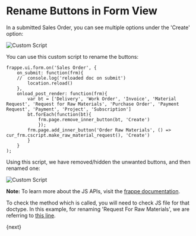 <!-- add-breadcrumbs -->
# Rename Buttons in Form View

In a submitted Sales Order, you can see multiple options under the 'Create' option:

<img alt="Custom Script" class="screenshot" src="{{docs_base_url}}/v13/assets/img/customize/customize-button-all.png">

You can use this custom script to rename the buttons:

```
frappe.ui.form.on('Sales Order', {
	on_submit: function(frm){
	//	console.log('reloaded doc on submit')
		location.reload()
	},
	onload_post_render: function(frm){
		var bt = ['Delivery', 'Work Order', 'Invoice', 'Material Request', 'Request for Raw Materials', 'Purchase Order', 'Payment Request', 'Payment', 'Project', 'Subscription']
		bt.forEach(function(bt){
			frm.page.remove_inner_button(bt, 'Create')
			});
		frm.page.add_inner_button('Order Raw Materials', () => cur_frm.cscript.make_raw_material_request(), 'Create')
		}
	}
);
```

Using this script, we have removed/hidden the unwanted buttons, and then renamed one:

<img alt="Custom Script" class="screenshot" src="{{docs_base_url}}/v13/assets/img/customize/customize-button-rename.png">

**Note:** To learn more about the JS APIs, visit the [frappe documentation](https://frappe.io/docs/v13/user/en/api/form).

To check the method which is called, you will need to check JS file for that doctype. In this example, for renaming 'Request For Raw Materials', we are referring to [this line](https://github.com/frappe/erpnext/blob/782f45ae5f272173b5daadb493d40cf7ccf131b4/erpnext/selling/doctype/sales_order/sales_order.js#L167).

{next}

